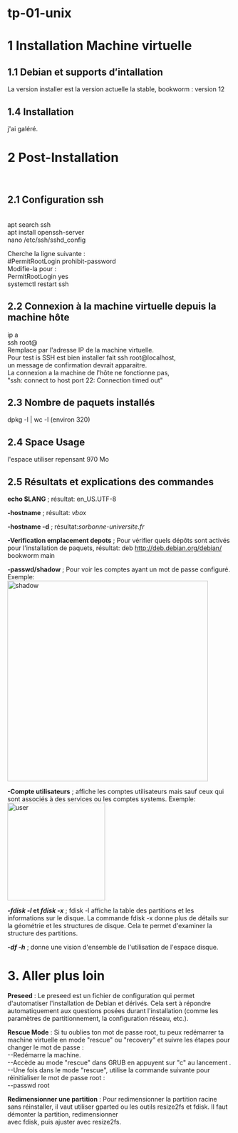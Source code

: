 # tp-01-unix
<h1>1 Installation Machine virtuelle</h1>
<h2>1.1 Debian et supports d’intallation</h2>
La version installer est la version actuelle la stable, bookworm : version 12 <br>
<h2>1.4 Installation</h2>
j'ai galéré.
<h1>2 Post-Installation</h1><br>
<h2>2.1 Configuration ssh</h2><br>
apt search ssh<br>
apt install openssh-server<br>
nano /etc/ssh/sshd_config<br>

Cherche la ligne suivante :<br>
#PermitRootLogin prohibit-password <br>
Modifie-la pour : <br>
PermitRootLogin yes <br>
systemctl restart ssh

<h2>2.2 Connexion à la machine virtuelle depuis la machine hôte</h2>
ip a<br>
ssh root@<adresse_ip_vm> <br>
Remplace <adresse_ip_vm> par l'adresse IP de la machine virtuelle. <br>
Pour test is SSH est bien installer fait ssh root@localhost,<br>
un message de confirmation devrait apparaitre.<br>
La connexion a la machine de l'hôte ne fonctionne pas,<br>
"ssh: connect to host <adresse_ip_vm> port 22: Connection timed out"<br>

<h2>2.3 Nombre de paquets installés</h2>
dpkg -l | wc -l             (environ 320)<br>

<h2>2.4 Space Usage</h2>
l'espace utiliser repensant 970 Mo <br>

<h2>2.5 Résultats et explications des commandes</h2>

<strong>echo $LANG</strong> ; résultat: en_US.UTF-8 <br>

<strong>-hostname</strong> ; résultat: *vbox* <br>

<strong>-hostname -d</strong> ; résultat:*sorbonne-universite.fr* <br>

<strong>-Verification emplacement depots</strong> ;  Pour vérifier quels dépôts sont activés pour l'installation de paquets, résultat: deb http://deb.debian.org/debian/ bookworm main <br>

<strong>-passwd/shadow</strong> ; Pour voir les comptes ayant un mot de passe configuré. Exemple: <br>
<img width="450" alt="shadow" src="https://github.com/user-attachments/assets/1c21d4d1-16c6-4d03-b95e-69efb11972b6"><br>

<strong>-Compte utilisateurs</strong> ; affiche les comptes utilisateurs mais sauf ceux qui sont associés à des services ou les comptes systems. Exemple:<br>
<img width="219" alt="user" src="https://github.com/user-attachments/assets/0f739659-fba3-4101-95fa-d3c59a2c6880"><br>
 
<strong>-*fdisk -l* et *fdisk -x*</strong> ; fdisk -l affiche la table des partitions et les informations sur le disque. La commande fdisk -x donne plus de détails sur la géométrie et les structures de disque. Cela te permet d'examiner la structure des partitions. <br>

<strong>-*df -h*</strong> ; donne une vision d'ensemble de l'utilisation de l'espace disque. <br>

<h1>3. Aller plus loin</h1>
<strong>Preseed</strong> : Le preseed est un fichier de configuration qui permet d'automatiser l'installation de Debian et dérivés. Cela sert à répondre automatiquement aux questions posées durant l'installation (comme les paramètres de partitionnement, la configuration réseau, etc.). <br>

<strong>Rescue Mode</strong> : Si tu oublies ton mot de passe root, tu peux redémarrer ta machine virtuelle en mode "rescue" ou "recovery" et suivre les étapes pour changer le mot de passe :<br>
--Redémarre la machine.<br>
--Accède au mode "rescue" dans GRUB en appuyent sur "c" au lancement .<br>
--Une fois dans le mode "rescue", utilise la commande suivante pour réinitialiser le mot de passe root :<br>
--passwd root<br>

<strong>Redimensionner une partition</strong> : Pour redimensionner la partition racine sans réinstaller, il vaut utiliser gparted ou les outils resize2fs et fdisk. Il faut démonter la partition, redimensionner<br> avec fdisk, puis ajuster avec resize2fs.<br>


